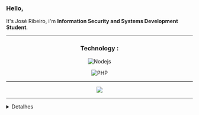 
### Hello, 
It's José Ribeiro, i'm **Information Security and Systems Development Student**. 

<!--<p align="left"> <img src="https://komarev.com/ghpvc/?username=cjhota&color=blue" alt="Profile views" /> </p> -->

---
 <div align="center"> 
 
### Technology : 

</div> 

 <div align="center"> 

<!--![Badge](https://img.shields.io/badge/-Git-%23F05032?style=flat-square&logo=git&logoColor=%23ffffff)-->
<!--![Badge](https://img.shields.io/badge/-GitHub-181717?style=flat-square&logo=github) -->
<!--![JavaScript](https://img.shields.io/badge/-JavaScript-%23F7DF1C?style=flat-square&logo=javascript&logoColor=000000&labelColor=%23F7DF1C&color=%23FFCE5A) -->
<!--![HTML5](https://img.shields.io/badge/-HTML5-%23E44D27?style=flat-square&logo=html5&logoColor=ffffff) -->
<!--![CSS3](https://img.shields.io/badge/-CSS3-%231572B6?style=flat-square&logo=css3)-->
![Nodejs](https://img.shields.io/badge/-Nodejs-black?style=flat-square&logo=Node.js) 
<!--![React][(https://img.shields.io/badge/-Reactjs-black?style=flat-square&logo=React.js) -->
![PHP](https://img.shields.io/badge/-PHP-8B89CC?style=flat-square&logo=php&logoColor=ffffff)
 
</div> 

---


<div align="center">
  <img  src="https://github-readme-streak-stats.herokuapp.com/?user=cjhota&theme=react&date_format=j%20M%5B%20Y%5D">
</div>
<hr />
<!--## ⚙️ &nbsp;GitHub Analytics-->
<details>
  <summary> Detalhes</summary>
  <br/>
<a href="https://github.com/cjhota/github-readme-stats">
  <img align="center" src="https://github-readme-stats.vercel.app/api?username=cjhota&show_icons=true&theme=dracula" />
</a>
<a href="https://github.com/cjhota/convoychat">
  <img align="left" src="https://github-readme-stats.vercel.app/api/top-langs/?username=cjhota&theme=dracula" />
</a>


 </details>
<!-- 
<p align="left">
<img width="530em" src="https://github-readme-stats.vercel.app/api?username=cjhota&show_icons=true&theme=tokyonight" alt="cjhota's stats"/>
</p>-->
<!-- 
<p align="right">
<img width="530em" src="https://github-readme-stats.vercel.app/api/top-langs/?username=cjhota&layout=compact&theme=tokyonight" alt="cjhota's most languages"/>
</p>
<br><br>-->

<!--  dracula -->
<!-- <a href="https://github.com/cjhota">
  <img align="" src="https://github-readme-stats.vercel.app/api?username=cjhota&show_icons=true&theme=tokyonight" />
</a>
 -->
<!-- <a href="https://github.com/cjhota/convoychat">
  <img align="" src="https://github-readme-streak-stats.herokuapp.com/?user=cjhota&hide_border=true&theme=tokyonight&show_icons=true" />
</a> -->

<!-- <a href="https://github.com/cjhota">
  <img align="left" src="https://github-readme-stats.vercel.app/api/top-langs/?username=cjhota&theme=tokyonight" />
</a>
 -->
<!-- ![YOUR github stats](https://github-readme-stats.vercel.app/api?username=cjhota&show_icons=true&theme=dracula) -->
 
<!-- ### Contact _:octocat: -->

<!-- <div align="center">
 
</div> -->
<!-- [![Linkedin Badge](https://img.shields.io/badge/-José_Ribeiro-blue?style=flat-square&logo=Linkedin&logoColor=white&link=https://www.linkedin.com/in/josekcarvalho/)](https://www.linkedin.com/in/josekcarvalho/)
[![Gmail Badge](https://img.shields.io/badge/-Gmail_José_Ribeiro-c14438?style=flat-square&logo=Gmail&logoColor=white&link=mailto:joseribeirocsr@gmail.com)](mailto:joseribeirocsr@gmail.com) -->
<!-- [![gmail](https://img.shields.io/badge/Gmail-red?style=flat&logo=gmail&labelColor=white)](mailto:joseribeirocsr@gmail@gmail.com)
[![linkedin](https://img.shields.io/badge/Linkedin-blue?style=flat&logo=linkedin&labelColor=blue)](https://www.linkedin.com/in/josekcarvalho/) -->

<!--  :octocat: -->
